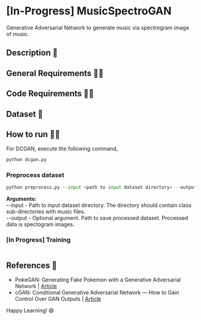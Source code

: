 # [In-Progress] MusicSpectroGAN
Generative Adversarial Network to generate music via spectrogram image of music.

## Description :scroll:

## General Requirements :mage_man:

## Code Requirements :mage_woman:

## Dataset 💾

## How to run :running_man:
For DCGAN, execute the following command,
```python
python dcgan.py
```

### Preprocess dataset
```python
python preprocess.py --input <path to input dataset directory> --output <path to save processed dataset>
```
<b>Arguments:</b><br/>
--input - Path to input dataset directory. The directory should contain class sub-directories with music files.<br/>
--output - Optional argument. Path to save processed dataset. Processed data is spectogram images.

### [In Progress] Training
```python
```

## References :page_facing_up:
* PokeGAN: Generating Fake Pokemon with a Generative Adversarial Network | [Article](https://blog.jovian.com/pokegan-generating-fake-pokemon-with-a-generative-adversarial-network-f540db81548d)
* cGAN: Conditional Generative Adversarial Network — How to Gain Control Over GAN Outputs | [Article](https://towardsdatascience.com/cgan-conditional-generative-adversarial-network-how-to-gain-control-over-gan-outputs-b30620bd0cc8)

Happy Learning! 😄
